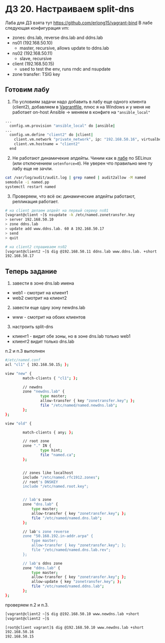 # ДЗ 20. Настраиваем split-dns

Лаба для ДЗ взята тут https://github.com/erlong15/vagrant-bind
В лабе следующая конфигурация vm:

  * zones: dns.lab, reverse dns.lab and ddns.lab
  * ns01 (192.168.50.10)
    * master, recursive, allows update to ddns.lab
  * ns02 (192.168.50.11)
    * slave, recursive
  * client (192.168.50.15)
    * used to test the env, runs rndc and nsupdate
  * zone transfer: TSIG key

## Готовим лабу
1. По условиям задачи надо добавить в лабу еще одного клиента (client2), добавляем в [Vagrantfile](Vagrantfile), плюс я на Windows и у меня не работает on-host Ansible -> меняем в конфиге на ```"ansible_local"```
```sh
...
  config.vm.provision "ansible_local" do |ansible|
...
  config.vm.define "client2" do |client|
    client.vm.network "private_network", ip: "192.168.50.16", virtualbox__intnet: "dns"
    client.vm.hostname = "client2"
  end
```
2. Не работают динамичекие апдейты. Чиним как в [лабе](https://github.com/BerdnikovAE/otus.linuxadminpro/tree/main/13) по SELinux (или отключением ```setenforce=0```). Не уверен что правильно мне ту лабу еще не зачли.
```sh
cat /var/log/audit/audit.log | grep named | audit2allow -M named
semodule -i named.pp
systemctl restart named
```
3. Проверяем, что всё ок: динамические апдейты работают, репликация работает.
```sh
# на client делаем апдейт на первый сервер ns01
[vagrant@client ~]$ nsupdate -k /etc/named.zonetransfer.key
> server 192.168.50.10
> zone ddns.lab
> update add www.ddns.lab. 60 A 192.168.50.17
> send
> quit

# на client2 спрашиваем ns02
[vagrant@client2 ~]$ dig @192.168.50.11 ddns.lab www.ddns.lab. +short
192.168.50.17
```

## Теперь задание

1. завести в зоне dns.lab имена
  * web1 - смотрит на клиент1
  * web2 смотрит на клиент2

2. завести еще одну зону newdns.lab 
  * www - смотрит на обоих клиентов

3. настроить split-dns
  * клиент1 - видит обе зоны, но в зоне dns.lab только web1
  * клиент2 видит только dns.lab

п.2 и п.3 выполнен 

``` sh
#/etc/named.conf
acl "cl1" { 192.168.50.15; };

view "new" {
        match-clients { "cl1"; };

        // newdns
        zone "newdns.lab" {
                type master;
                allow-transfer { key "zonetransfer.key"; };
                file "/etc/named/named.newdns.lab";
        };
};

view "old" {

        match-clients { any; };

        // root zone
        zone "." IN {
                type hint;
                file "named.ca";
        };


        // zones like localhost
        include "/etc/named.rfc1912.zones";
        // root's DNSKEY
        include "/etc/named.root.key";


        // lab's zone
        zone "dns.lab" {
            type master;
            allow-transfer { key "zonetransfer.key"; };
            file "/etc/named/named.dns.lab";
        };

        // lab's zone reverse
        zone "50.168.192.in-addr.arpa" {
            type master;
            allow-transfer { key "zonetransfer.key"; };
            file "/etc/named/named.dns.lab.rev";
        };

        // lab's ddns zone
        zone "ddns.lab" {
            type master;
            allow-transfer { key "zonetransfer.key"; };
            allow-update { key "zonetransfer.key"; };
            file "/etc/named/named.ddns.lab";
        };
};
```

проверяем п.2 и п.3.
```sh
[vagrant@client2 ~]$ dig @192.168.50.10 www.newdns.lab +short
[vagrant@client2 ~]$

[root@client vagrant]$ dig @192.168.50.10 www.newdns.lab +short
192.168.50.16
192.168.50.15
```

